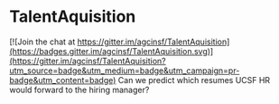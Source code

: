 # TalentAquisition

[![Join the chat at https://gitter.im/agcinsf/TalentAquisition](https://badges.gitter.im/agcinsf/TalentAquisition.svg)](https://gitter.im/agcinsf/TalentAquisition?utm_source=badge&utm_medium=badge&utm_campaign=pr-badge&utm_content=badge)
Can we predict which resumes UCSF HR would forward to the hiring manager?
